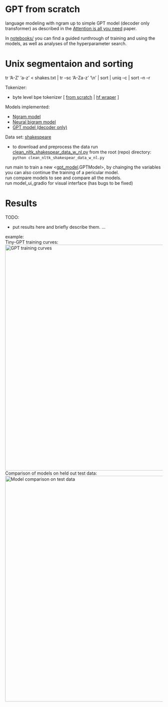 # GPT from scratch
language modeling with ngram up to simple GPT model (decoder only transformer) as described in the [Attention is all you need](https://arxiv.org/abs/1706.03762) paper. <br>

In [notebooks/](./notebooks/) you can find a guided runthrough of training and using the models, as well as analyses of the hyperparameter search. <br>

# Unix segmentaion and sorting
 tr ‘A-Z’ ‘a-z’ < shakes.txt | tr –sc ‘A-Za-z’ ‘\n’ | sort | uniq –c | sort –n –r


Tokenizer: <br>
- byte level bpe tokenizer [ [from scratch](./pe_tokenizer.py) | [hf wraper](./bpe_hf.py) ] <br>
  
Models implemented:
- [Ngram model](./ngram_engine) <br>
- [Neural bigram model](./neural_bigram.py) <br>
- [GPT model (decoder only)](./GPT_mj.py) <br>

Data set: [shakespeare](./data/) <br>
- to download and preprocess the data run [clean_nltk_shakespear_data_w_nl.py](./data/clean_nltk_shakespear_data_w_nl.py) from the root (repo) directory: <br> 
  ```python clean_nltk_shakespear_data_w_nl.py``` <br>


run main to train a new <[gpt_model](./gpt_model.py).GPTModel>, by chainging the variables you can also continue the training of a pericular model. <br>
run compare models to see and compare all the models. <br>
run model_ui_gradio for visual interface (has bugs to be fixed) <br>


# Results

TODO:
 - put results here and briefly describe them. 
... 

example: <br>
Tiny-GPT training curves: <br>
<img src="./results/GPT/GPT_training_plot.png" alt="GPT training curves" width="720"> <br>
Comparison of models on held out test data: <br>
<img src="./results/model_comparison_test_results_ppl.png" alt="Model comparison on test data" width="720"> <br>
